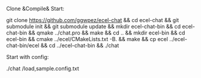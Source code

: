 Clone &Compile& Start:

git clone https://github.com/ggwpez/ecel-chat && cd ecel-chat && git submodule init && git submodule update && mkdir ecel-chat-bin && cd ecel-chat-bin && qmake ../chat.pro && make && cd .. && mkdir ecel-bin && cd ecel-bin && cmake ../ecel/CMakeLists.txt -B. && make && cp ecel ../ecel-chat-bin/ecel && cd ../ecel-chat-bin && ./chat

Start with config:

./chat /load,sample.config.txt
